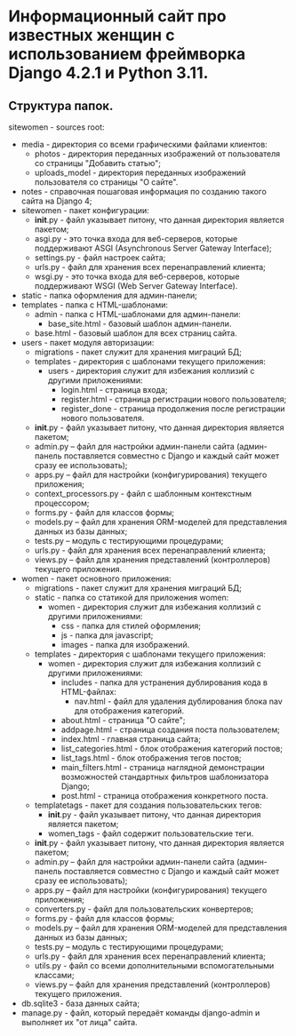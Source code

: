 # Информационный сайт про известных женщин с использованием фреймворка Django 4.2.1 и Python 3.11.
## Структура папок.
sitewomen - sources root:
- media - директория со всеми графическими файлами клиентов:
    - photos - директория переданных изображений от пользователя со страницы "Добавить статью"; 
    - uploads_model - директория переданных изображений пользователя со страницы "О сайте". 
- notes - справочная пошаговая информация по созданию такого сайта на Django 4;
- sitewomen - пакет конфигурации:
    - __init__.py - файл указывает питону, что данная директория является пакетом;
    - asgi.py - это точка входа для веб-серверов, которые поддерживают ASGI (Asynchronous Server Gateway Interface);
    - settings.py - файл настроек сайта;
    - urls.py - файл для хранения всех перенаправлений клиента;
    - wsgi.py -  это точка входа для веб-серверов, которые поддерживают WSGI (Web Server Gateway Interface).
- static - папка оформления для админ-панели;
- templates - папка с HTML-шаблонами:
    - admin - папка с HTML-шаблонами для админ-панели:
        - base_site.html - базовый шаблон админ-панели.
    - base.html - базовый шаблон для всех страниц сайта.
- users - пакет модуля авторизации:
    - migrations - пакет служит для хранения миграций БД;
    - templates - директория с шаблонами текущего приложения:
        - users - директория служит для избежания коллизий с другими приложениями: 
            - login.html - страница входа;
            - register.html - страница регистрации нового пользователя;
            - register_done - страница продолжения после регистрации нового пользователя.
    - __init__.py - файл указывает питону, что данная директория является пакетом;
    - admin.py – файл для настройки админ-панели сайта (админ-панель поставляется совместно с Django и каждый сайт может сразу ее использовать);
    - apps.py – файл для настройки (конфигурирования) текущего приложения;
    - context_processors.py - файл с шаблонным контекстным процессором;
    - forms.py - файл для классов формы;
    - models.py – файл для хранения ORM-моделей для представления данных из базы данных;
    - tests.py – модуль с тестирующими процедурами;
    - urls.py - файл для хранения всех перенаправлений клиента;
    - views.py – файл для хранения представлений (контроллеров) текущего приложения. 
- women - пакет основного приложения:
    - migrations - пакет служит для хранения миграций БД;
    - static - папка со статикой для приложения women:
        - women - директория служит для избежания коллизий с другими приложениями:  
            - css - папка для стилей оформления;
            - js - папка для javascript;
            - images - папка для изображений.
    - templates - директория с шаблонами текущего приложения:
        - women - директория служит для избежания коллизий с другими приложениями: 
            - includes - папка для устранения дублирования кода в HTML-файлах:
                - nav.html - файл для удаления дублирования блока nav для отображения категорий. 
            - about.html - страница "О сайте"; 
            - addpage.html - страница создания поста пользователем;
            - index.html - главная страница сайта;
            - list_categories.html - блок отображения категорий постов;
            - list_tags.html - блок отображения тегов постов;
            - main_filters.html - страница наглядной демонстрации возможностей стандартных фильтров шаблонизатора Django;
            - post.html - страница отображения конкретного поста.
    - templatetags - пакет для создания пользовательских тегов:
        - __init__.py - файл указывает питону, что данная директория является пакетом;
        - women_tags - файл содержит пользовательские теги.
    - __init__.py - файл указывает питону, что данная директория является пакетом;
    - admin.py – файл для настройки админ-панели сайта (админ-панель поставляется совместно с Django и каждый сайт может сразу ее использовать);
    - apps.py – файл для настройки (конфигурирования) текущего приложения;
    - converters.py - файл для пользовательских конвертеров;
    - forms.py - файл для классов формы;
    - models.py – файл для хранения ORM-моделей для представления данных из базы данных;
    - tests.py – модуль с тестирующими процедурами;
    - urls.py - файл для хранения всех перенаправлений клиента;
    - utils.py - файл со всеми дополнительными вспомогательными классами;
    - views.py – файл для хранения представлений (контроллеров) текущего приложения. 
- db.sqlite3 - база данных сайта;
- manage.py - файл, который передаёт команды django-admin и выполняет их "от лица" сайта.